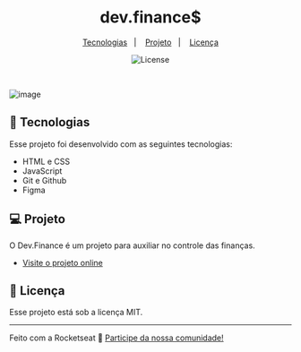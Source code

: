 <h1 align="center"> dev.finance$ </h1>

<p align="center">
  <a href="#-tecnologias">Tecnologias</a>&nbsp;&nbsp;&nbsp;|&nbsp;&nbsp;&nbsp;
  <a href="#-projeto">Projeto</a>&nbsp;&nbsp;&nbsp;|&nbsp;&nbsp;&nbsp;
  <a href="#memo-licença">Licença</a>
</p>

<p align="center">
  <img alt="License" src="https://img.shields.io/static/v1?label=license&message=MIT&color=49AA26&labelColor=000000">
</p>

<br>

![image](https://github.com/user-attachments/assets/4285977c-e365-4017-9708-a342d89fca27)


## 🚀 Tecnologias

Esse projeto foi desenvolvido com as seguintes tecnologias:

- HTML e CSS
- JavaScript
- Git e Github
- Figma

## 💻 Projeto

O Dev.Finance é um projeto para auxiliar no controle das finanças.

- [Visite o projeto online](https://oandrezito.github.io/dev.finances/)

## :memo: Licença

Esse projeto está sob a licença MIT.

---

Feito com a Rocketseat :wave: [Participe da nossa comunidade!](https://discord.gg/rocketseat)
